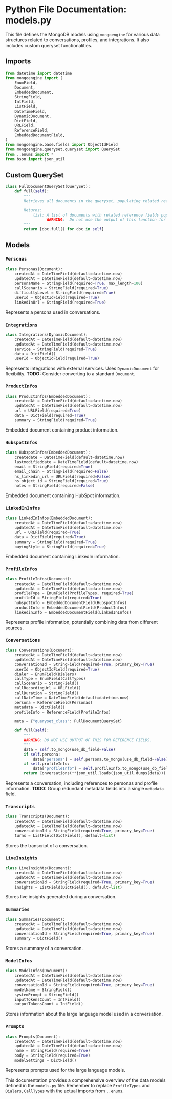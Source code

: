 # Python File Documentation: models.py

This file defines the MongoDB models using `mongoengine` for various data structures related to conversations, profiles, and integrations.  It also includes custom queryset functionalities.

## Imports

```python
from datetime import datetime
from mongoengine import (
    EnumField,
    Document,
    EmbeddedDocument,
    StringField,
    IntField,
    ListField,
    DateTimeField,
    DynamicDocument,
    DictField,
    URLField,
    ReferenceField,
    EmbeddedDocumentField,
)
from mongoengine.base.fields import ObjectIdField
from mongoengine.queryset.queryset import QuerySet
from ..enums import *
from bson import json_util
```

## Custom QuerySet

```python
class FullDocumentQuerySet(QuerySet):
    def full(self):
        """
        Retrieves all documents in the queryset, populating related reference fields.

        Returns:
            list: A list of documents with related reference fields populated.  
                  WARNING:  Do not use the output of this function for Reference Fields.
        """
        return [doc.full() for doc in self]
```

## Models

### `Personas`

```python
class Personas(Document):
    createdAt = DateTimeField(default=datetime.now)
    updatedAt = DateTimeField(default=datetime.now)
    personaName = StringField(required=True, max_length=100)
    callScenario = StringField(required=True)
    difficultyLevel = StringField(required=True)
    userId = ObjectIdField(required=True)
    linkedInUrl = StringField(required=True)
```

Represents a persona used in conversations.

### `Integrations`

```python
class Integrations(DynamicDocument):
    createdAt = DateTimeField(default=datetime.now)
    updatedAt = DateTimeField(default=datetime.now)
    service = StringField(required=True)
    data = DictField()
    userId = ObjectIdField(required=True)
```

Represents integrations with external services.  Uses `DynamicDocument` for flexibility.  **TODO:** Consider converting to a standard `Document`.

### `ProductInfos`

```python
class ProductInfos(EmbeddedDocument):
    createdAt = DateTimeField(default=datetime.now)
    updatedAt = DateTimeField(default=datetime.now)
    url = URLField(required=True)
    data = DictField(required=True)
    summary = StringField(required=True)
```

Embedded document containing product information.

### `HubspotInfos`

```python
class HubspotInfos(EmbeddedDocument):
    createdate = DateTimeField(default=datetime.now)
    lastmodifieddate = DateTimeField(default=datetime.now)
    email = StringField(required=True)
    email_chain = StringField(required=False)
    hs_linkedin_url = URLField(required=False)
    hs_object_id = StringField(required=True)
    notes = StringField(required=False)
```

Embedded document containing HubSpot information.

### `LinkedInInfos`

```python
class LinkedInInfos(EmbeddedDocument):
    createdAt = DateTimeField(default=datetime.now)
    updatedAt = DateTimeField(default=datetime.now)
    url = URLField(required=True)
    data = DictField(required=True)
    summary = StringField(required=True)
    buyingStyle = StringField(required=True)
```

Embedded document containing LinkedIn information.

### `ProfileInfos`

```python
class ProfileInfos(Document):
    createdAt = DateTimeField(default=datetime.now)
    updatedAt = DateTimeField(default=datetime.now)
    profileType = EnumField(ProfileTypes, required=True)
    profileId = StringField(required=True)
    hubspotInfo = EmbeddedDocumentField(HubspotInfos)
    productInfo = EmbeddedDocumentField(ProductInfos)
    linkedinInfo = EmbeddedDocumentField(LinkedInInfos)
```

Represents profile information, potentially combining data from different sources.

### `Conversations`

```python
class Conversations(Document):
    createdAt = DateTimeField(default=datetime.now)
    updatedAt = DateTimeField(default=datetime.now)
    conversationId = StringField(required=True, primary_key=True)
    userId = ObjectIdField(required=True)
    dialer = EnumField(Dialers)
    callType = EnumField(CallTypes)
    callScenario = StringField()
    callRecordingUrl = URLField()
    callDuration = StringField()
    callDateTime = DateTimeField(default=datetime.now)
    persona = ReferenceField(Personas)
    metadata = DictField()
    profileInfo = ReferenceField(ProfileInfos)

    meta = {"queryset_class": FullDocumentQuerySet}

    def full(self):
        """
        WARNING: DO NOT USE OUTPUT OF THIS FOR REFERENCE FIELDS.
        """
        data = self.to_mongo(use_db_field=False)
        if self.persona:
            data["persona"] = self.persona.to_mongo(use_db_field=False)
        if self.profileInfo:
            data["profileInfo"] = self.profileInfo.to_mongo(use_db_field=False)
        return Conversations(**json_util.loads(json_util.dumps(data)))
```

Represents a conversation, including references to personas and profile information.  **TODO:** Group redundant metadata fields into a single `metadata` field.

### `Transcripts`

```python
class Transcripts(Document):
    createdAt = DateTimeField(default=datetime.now)
    updatedAt = DateTimeField(default=datetime.now)
    conversationId = StringField(required=True, primary_key=True)
    turns = ListField(DictField(), default=list)
```

Stores the transcript of a conversation.

### `LiveInsights`

```python
class LiveInsights(Document):
    createdAt = DateTimeField(default=datetime.now)
    updatedAt = DateTimeField(default=datetime.now)
    conversationId = StringField(required=True, primary_key=True)
    insights = ListField(DictField(), default=list)
```

Stores live insights generated during a conversation.

### `Summaries`

```python
class Summaries(Document):
    createdAt = DateTimeField(default=datetime.now)
    updatedAt = DateTimeField(default=datetime.now)
    conversationId = StringField(required=True, primary_key=True)
    summary = DictField()
```

Stores a summary of a conversation.

### `ModelInfos`

```python
class ModelInfos(Document):
    createdAt = DateTimeField(default=datetime.now)
    updatedAt = DateTimeField(default=datetime.now)
    conversationId = StringField(required=True, primary_key=True)
    modelName = StringField()
    systemPrompt = StringField()
    inputTokensCount = IntField()
    outputTokensCount = IntField()
```

Stores information about the large language model used in a conversation.

### `Prompts`

```python
class Prompts(Document):
    createdAt = DateTimeField(default=datetime.now)
    updatedAt = DateTimeField(default=datetime.now)
    name = StringField(required=True)
    body = StringField(required=True)
    modelSettings = DictField()
```

Represents prompts used for the large language models.


This documentation provides a comprehensive overview of the data models defined in the `models.py` file.  Remember to replace  `ProfileTypes` and `Dialers`, `CallTypes` with the actual imports from `..enums`.
